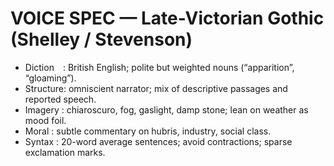 VOICE SPEC — Late-Victorian Gothic (Shelley / Stevenson)
========================================================
* Diction : British English; polite but weighted nouns (“apparition”, “gloaming”).
* Structure: omniscient narrator; mix of descriptive passages and reported speech.
* Imagery  : chiaroscuro, fog, gaslight, damp stone; lean on weather as mood foil.
* Moral    : subtle commentary on hubris, industry, social class.
* Syntax   : 20-word average sentences; avoid contractions; sparse exclamation marks.

